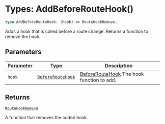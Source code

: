 # Types: AddBeforeRouteHook()

```ts
type AddBeforeRouteHook: (hook) => RouteHookRemove;
```

Adds a hook that is called before a route change. Returns a function to remove the hook.

## Parameters

| Parameter | Type | Description |
| ------ | ------ | ------ |
| `hook` | [`BeforeRouteHook`](BeforeRouteHook.md) | [BeforeRouteHook](BeforeRouteHook.md) The hook function to add. |

## Returns

[`RouteHookRemove`](RouteHookRemove.md)

A function that removes the added hook.
